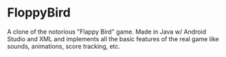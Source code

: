 # FloppyBird
A clone of the notorious "Flappy Bird" game. Made in Java w/ Android Studio and XML and implements all the basic features of the real game like sounds, animations, score tracking, etc. 
